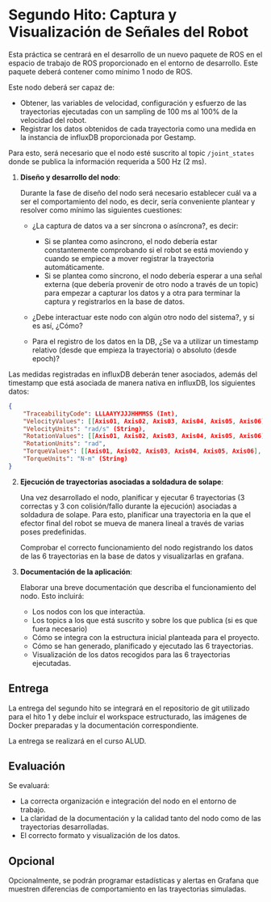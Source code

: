 # Segundo Hito: Captura y Visualización de Señales del Robot

Esta práctica se centrará en el desarrollo de un nuevo paquete de ROS en el espacio de trabajo de ROS proporcionado en el entorno de desarrollo. Este paquete deberá contener como mínimo 1 nodo de ROS.

Este nodo deberá ser capaz de:

- Obtener, las variables de velocidad, configuración y esfuerzo de las trayectorias ejecutadas con un sampling de 100 ms al 100% de la velocidad del robot.
- Registrar los datos obtenidos de cada trayectoria como una medida en la instancia de influxDB proporcionada por Gestamp.

Para esto, será necesario que el nodo esté suscrito al topic `/joint_states` donde se publica la información requerida a 500 Hz (2 ms).

1. **Diseño y desarrollo del nodo**: 
   
   Durante la fase de diseño del nodo será necesario establecer cuál va a ser el comportamiento del nodo, es decir, sería conveniente plantear y resolver como mínimo las siguientes cuestiones:
    
    - ¿La captura de datos va a ser síncrona o asíncrona?, es decir:
    
        - Si se plantea como asíncrono, el nodo debería estar constantemente comprobando si el robot se está moviendo y cuando se empiece a mover registrar la trayectoria automáticamente.
        - Si se plantea como síncrono, el nodo debería esperar a una señal externa (que debería provenir de otro nodo a través de un topic) para empezar a capturar los datos y a otra para terminar la captura y registrarlos en la base de datos.
    - ¿Debe interactuar este nodo con algún otro nodo del sistema?, y si es así, ¿Cómo?
    - Para el registro de los datos en la DB, ¿Se va a utilizar un timestamp relativo (desde que empieza la trayectoria) o absoluto (desde epoch)?

Las medidas registradas en influxDB deberán tener asociados, además del timestamp que está asociada de manera nativa en influxDB, los siguientes datos:
```json
{
    "TraceabilityCode": LLLAAYYJJJHHMMSS (Int),
    "VelocityValues": [[Axis01, Axis02, Axis03, Axis04, Axis05, Axis06], ...](Float),
    "VelocityUnits": "rad/s" (String),
    "RotationValues": [[Axis01, Axis02, Axis03, Axis04, Axis05, Axis06], ...](Float),
    "RotationUnits": "rad",
    "TorqueValues": [[Axis01, Axis02, Axis03, Axis04, Axis05, Axis06], ...](Float),
    "TorqueUnits": "N·m" (String)
}
```

2. **Ejecución de trayectorias asociadas a soldadura de solape**:
    
    Una vez desarrollado el nodo, planificar y ejecutar 6 trayectorias (3 correctas y 3 con colisión/fallo durante la ejecución) asociadas a soldadura de solape. Para esto, planificar una trayectoria en la que el efector final del robot se mueva de manera lineal a través de varias poses predefinidas.

    Comprobar el correcto funcionamiento del nodo registrando los datos de las 6 trayectorias en la base de datos y visualizarlas en grafana.

3. **Documentación de la aplicación**:
   
   Elaborar una breve documentación que describa el funcionamiento del nodo. Esto incluirá:
     - Los nodos con los que interactúa.     
     - Los topics a los que está suscrito y sobre los que publica (si es que fuera necesario)
     - Cómo se integra con la estructura inicial planteada para el proyecto.
     - Cómo se han generado, planificado y ejecutado las 6 trayectorias.
     - Visualización de los datos recogidos para las 6 trayectorias ejecutadas.

## Entrega
La entrega del segundo hito se integrará en el repositorio de git utilizado para el hito 1 y debe incluir el workspace estructurado, las imágenes de Docker preparadas y la documentación correspondiente. 

La entrega se realizará en el curso ALUD.
## Evaluación
Se evaluará:
- La correcta organización e integración del nodo en el entorno de trabajo.
- La claridad de la documentación y la calidad tanto del nodo como de las trayectorias desarrolladas.
- El correcto formato y visualización de los datos.

## Opcional
Opcionalmente, se podrán programar estadísticas y alertas en Grafana que muestren diferencias de comportamiento en las trayectorias simuladas.
